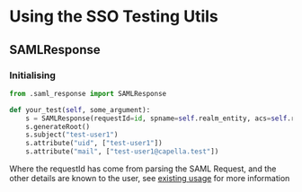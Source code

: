 # Using the SSO Testing Utils

## SAMLResponse

### Initialising

```python
from .saml_response import SAMLResponse

def your_test(self, some_argument):
    s = SAMLResponse(requestId=id, spname=self.realm_entity, acs=self.realm_callback)
    s.generateRoot()
    s.subject("test-user1")
    s.attribute("uid", ["test-user1"])
    s.attribute("mail", ["test-user1@capella.test"])
```

Where the requestId has come from parsing the SAML Request, and the other details are known to the user, see [existing
usage](./sso_test.py) for more information